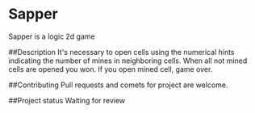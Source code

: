 # Sapper 
Sapper is a logic 2d game

##Description
It's necessary to open cells using the numerical hints indicating the number of mines in neighboring cells.
When all not mined cells are opened you won. If you open mined cell, game over.

##Contributing
Pull requests and comets for project are welcome.

##Project status
Waiting for review
